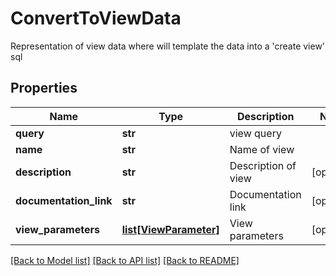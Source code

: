 # ConvertToViewData

Representation of view data where will template the data into a 'create view' sql

## Properties
Name | Type | Description | Notes
------------ | ------------- | ------------- | -------------
**query** | **str** | view query | 
**name** | **str** | Name of view | 
**description** | **str** | Description of view | [optional] 
**documentation_link** | **str** | Documentation link | [optional] 
**view_parameters** | [**list[ViewParameter]**](ViewParameter.md) | View parameters | [optional] 

[[Back to Model list]](../README.md#documentation-for-models) [[Back to API list]](../README.md#documentation-for-api-endpoints) [[Back to README]](../README.md)


